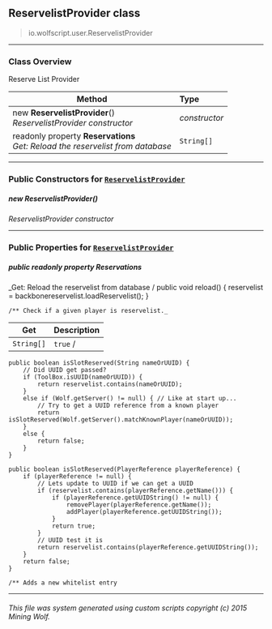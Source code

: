 ## ReservelistProvider __class__

>io.wolfscript.user.ReservelistProvider

---

### Class Overview

Reserve List Provider

Method | Type   
--- | :--- 
new __ReservelistProvider__() <br> _ReservelistProvider constructor_ | _constructor_
 readonly property __Reservations__ <br> _Get: Reload the reservelist from database_ | `String[]`



---

### Public Constructors for [`ReservelistProvider`](ReservelistProvider.md)

##### <a id='reservelistprovider'></a>new __ReservelistProvider__() 

_ReservelistProvider constructor_


---

### Public Properties for [`ReservelistProvider`](ReservelistProvider.md)

##### <a id='reservations'></a>public  readonly property __Reservations__

_Get: Reload the reservelist from database /
    public void reload() {
        reservelist = backbonereservelist.loadReservelist();
    }

    /** Check if a given player is reservelist._

Get | Description
--- | --- 
`String[]` | `true` /
    public boolean isSlotReserved(String nameOrUUID) {
        // Did UUID get passed?
        if (ToolBox.isUUID(nameOrUUID)) {
            return reservelist.contains(nameOrUUID);
        }
        else if (Wolf.getServer() != null) { // Like at start up...
            // Try to get a UUID reference from a known player
            return isSlotReserved(Wolf.getServer().matchKnownPlayer(nameOrUUID));
        }
        else {
            return false;
        }
    }

    public boolean isSlotReserved(PlayerReference playerReference) {
        if (playerReference != null) {
            // Lets update to UUID if we can get a UUID
            if (reservelist.contains(playerReference.getName())) {
                if (playerReference.getUUIDString() != null) {
                    removePlayer(playerReference.getName());
                    addPlayer(playerReference.getUUIDString());
                }
                return true;
            }
            // UUID test it is
            return reservelist.contains(playerReference.getUUIDString());
        }
        return false;
    }

    /** Adds a new whitelist entry



---


###### This file was system generated using custom scripts copyright (c) 2015 Mining Wolf.
	

